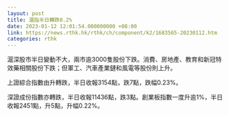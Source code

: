 ```yaml
---
layout: post
title: 滬指半日轉跌0.2%
date: 2023-01-12 12:01:54.000000000 +08:00
link: https://news.rthk.hk/rthk/ch/component/k2/1683565-20230112.htm
categories: rthk
---
```


滬深股市半日變動不大，兩市逾3000隻股份下跌。消費、房地產、教育和新冠特效藥相關股份下跌；但軍工、汽車產業鏈和風電等股份則上升。

上證綜合指數由升轉跌，半日收報3154點，跌7點，跌幅0.23%。

深證成份指數亦轉跌，半日收報11436點，跌3點。創業板指數一度升逾1%，半日收報2451點，升5點，升幅0.22%。
